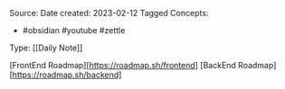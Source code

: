 Source:
Date created: 2023-02-12
Tagged Concepts:
- #obsidian #youtube #zettle

Type: [[Daily Note]]


[FrontEnd Roadmap][https://roadmap.sh/frontend]
[BackEnd Roadmap][https://roadmap.sh/backend]
